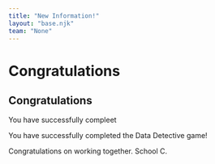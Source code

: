 ```yaml
---
title: "New Information!"
layout: "base.njk"
team: "None"
---
```


# Congratulations


<div class="document certificate">


## Congratulations

<span id="name"></span>


You have successfully compleet

</div>



<div class="grid grid-md-2 two-column-md">
  <div class="mb1 grid-column-2">
  <script src="/js/lottie-player.js"></script>

<lottie-player autoplay loop mode="normal" src="/js/53882-distance-education.json" style="width: 50vh"> </lottie-player>
  </div>

  <div class="grid-column-1">

You have successfully completed the Data Detective game!

Congratulations on working together. School C.

<!-- School X has been identified as the place where the outbreak is most likely to hit next. Resources will be directed etc.

Recap of main issues – why data sharing is important, how data are shared. We could include a video of researcher(s) describing how they use data in their job, equating the stages of the game to how it works in real life…

Evaluation  - a few tick box questions, plus free text box for comments

Option to now play the game again as the other team. NB the final outcome will always be the same, but this would reiterate how the other team’s data used different IDs, and initially came up with the wrong answer when using just their own data.
 -->




</div>
<script type="text/javascript">
  function store(){
     var inputName= document.getElementById("fullName");
     localStorage.setItem("fullName", inputName.value);
  }


  </script>
<script>

  // Retrieve
  document.getElementById("name").innerHTML = localStorage.getItem("fullName");

</script>